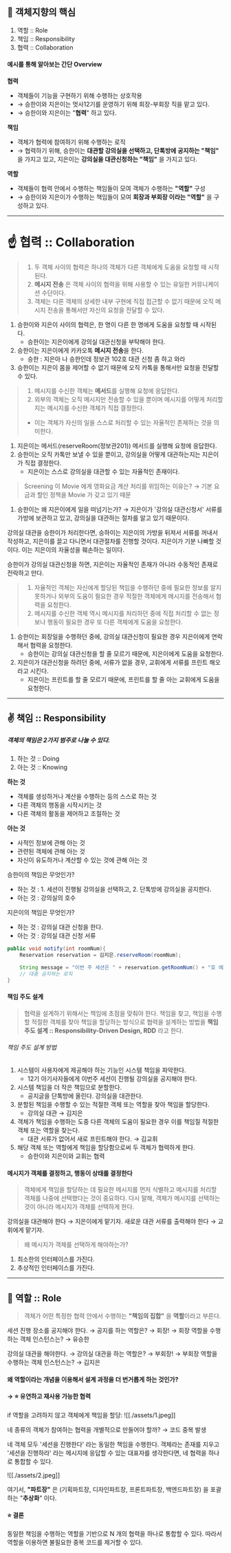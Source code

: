 
## 👑 객체지향의 핵심

1. 역할 :: Role
2. 책임 :: Responsibility
3. 협력 :: Collaboration

#### 예시를 통해 알아보는 간단 Overview

**협력**
- 객체들이 기능을 구현하기 위해 수행하는 상호작용
- → 승한이와 지은이는 멋사12기를 운영하기 위해 회장-부회장 직을 맡고 있다. 
- → 승한이와 지은이는 "__협력__" 하고 있다.

**책임**
- 객체가 협력에 참여하기 위해 수행하는 로직
- → 협력하기 위해, 승한이는 **대관할 강의실을 선택하고, 단톡방에 공지하는 "책임"** 을 가지고 있고, 지은이는 **강의실을 대관신청하는 "책임"** 을 가지고 있다. 

**역할**
- 객체들이 협력 안에서 수행하는 책임들이 모여 객체가 수행하는 **"역할"** 구성
- → 승한이와 지은이가 수행하는 책임들이 모여 **회장과 부회장 이라는 "역할"** 을 구성하고 있다. 


---
# ☝️ 협력 :: Collaboration

> 1. 두 객체 사이의 협력은 하나의 객체가 다른 객체에게 도움을 요청할 때 시작된다. 
> 2. **메시지 전송** 은 객체 사이의 협력을 위해 사용할 수 있는 유일한 커뮤니케이션 수단이다. 
> 3. 객체는 다른 객체의 상세한 내부 구현에 직접 접근할 수 없기 때문에 오직 메시지 전송을 통해서만 자신의 요청을 전달할 수 있다. 

1. 승한이와 지은이 사이의 협력은, 한 명이 다른 한 명에게 도움을 요청할 때 시작된다. 
	 - 승한이는 지은이에게 강의실 대관신청을 부탁해야 한다.
2. 승한이는 지은이에게 카카오톡 **메시지 전송**을 한다.
	- 승한 : 지은아 나 승한인데 정보관 102호 대관 신청 좀 하고 와라
3. 승한이는 지은이 몸을 제어할 수 없기 때문에 오직 카톡을 통해서만 요청을 전달할 수 있다.


> 1. 메시지를 수신한 객체는 **메서드**를 실행해 요청에 응답한다.
> 2. 외부의 객체는 오직 메시지만 전송할 수 있을 뿐이며 메시지를 어떻게 처리할지는 메시지를 수신한 객체가 직접 결정한다. 
> 	- 이는 객체가 자신의 일을 스스로 처리할 수 있는 자율적인 존재하는 것을 의미한다. 

1. 지은이는 메서드(reserveRoom(정보관201)) 메서드를 실행해 요청에 응답한다.
2. 승한이는 오직 카톡만 보낼 수 있을 뿐이고, 강의실을 어떻게 대관하는지는 지은이가 직접 결정한다. 
	- 지은이는 스스로 강의실을 대관할 수 있는 자율적인 존재이다. 


> Screening 이 Movie 에게 영화요금 계산 처리를 위임하는 이유는?
> → 기본 요금과 할인 정책을 Movie 가 갖고 있기 때문

1. 승한이는 왜 지은이에게 일을 떠넘기는가?
  → 지은이가 '강의실 대관신청서' 서류를 가방에 보관하고 있고, 강의실을 대관하는 절차를 알고 있기 때문이다. 
  
  강의실 대관을 승한이가 처리한다면, 승하이는 지은이의 가방을 뒤져서 서류를 꺼내서 작성하고, 지은이를 끌고 다니면서 대관절차를 진행할 것이다.
  지은이가 기분 나빠할 것이다. 이는 지은이의 자율성을 훼손하는 일이다. 

  승한이가 강의실 대관신청을 하면, 지은이는 자율적인 존재가 아니라 수동적인 존재로 전락하고 만다. 

> 1. 자율적인 객체는 자신에게 할당된 책임을 수행하던 중에 필요한 정보를 알지 못하거나 외부의 도움이 필요한 경우 적절한 객체에게 메시지를 전송해서 협력을 요청한다. 
> 2. 메시지를 수신한 객체 역시 메시지를 처리하던 중에 직접 처리할 수 없는 정보나 행동이 필요한 경우 또 다른 객체에게 도움을 요청한다.

1. 승한이는 회장일을 수행하던 중에, 강의실 대관신청이 필요한 경우 지은이에게 연락해서 협력을 요청한다. 
	- 승한이는 강의실 대관신청을 할 줄 모르기 때문에, 지은이에게 도움을 요청한다. 
2. 지은이가 대관신청을 하려던 중에, 서류가 없을 경우, 교휘에게 서류를 프린트 해오라고 시킨다.
	- 지은이는 프린트를 할 줄 모르기 때문에, 프린트를 할 줄 아는 교휘에게 도움을 요청한다.

---

## ✌️ 책임 :: Responsibility

##### 객체의 책임은 2가지 범주로 나눌 수 있다. 
1. 하는 것 :: Doing
2. 아는 것 :: Knowing

**하는 것**
- 객체를 생성하거나 계산을 수행하는 등의 스스로 하는 것 
- 다른 객체의 행동을 시작시키는 것 
- 다른 객체의 활동을 제어하고 조절하는 것

**아는 것**
- 사적인 정보에 관해 아는 것 
- 관련된 객체에 관해 아는 것
- 자신이 유도하거나 계산할 수 있는 것에 관해 아는 것 

승한이의 책임은 무엇인가?  
- 하는 것 : 1. 세션이 진행될 강의실을 선택하고, 2. 단톡방에 강의실을 공지한다.
- 아는 것 : 강의실의 호수

지은이의 책임은 무엇인가?
- 하는 것 : 강의실 대관 신청을 한다.
- 아는 것 : 강의실 대관 신청 서류

```java
public void notify(int roomNum){
	Reservation reservation = 김지은.reserveRoom(roomNum);

	String message = "이번 주 세션은 " + reservation.getRoomNum() + "호 에서 진행됩니다.";
	// 대충 공지하는 로직
}
```


#### 책임 주도 설계

> 협력을 설계하기 위해서는 책임에 초점을 맞춰야 한다. 
> 책임을 찾고, 책임을 수행할 적절한 객체를 찾아 책임을 할당하는 방식으로 협력을 설계하는 방법을 **책임 주도 설계 :: Responsibility-Driven Design, RDD** 라고 한다. 

###### 책임 주도 설계 방법
1. 시스템이 사용자에게 제공해야 하는 기능인 시스템 책임을 파악한다.
	- 12기 아기사자들에게 이번주 세션이 진행될 강의실을 공지해야 한다.
2. 시스템 책임을 더 작은 책임으로 분할한다.
	- 공지글을 단톡방에 올린다. 강의실을 대관한다.
3. 분할된 책임을 수행할 수 있는 적절한 객체 또는 역할을 찾아 책임을 할당한다.
	- 강의실 대관 → 김지은
4. 객체가 책임을 수행하는 도중 다른 객체의 도움이 필요한 경우 이를 책임질 적절한 객체 또는 역할을 찾는다. 
	- 대관 서류가 없어서 새로 프린트해야 한다. → 김교휘
5. 해당 객체 또는 역할에게 책임을 할당함으로써 두 객체가 협력하게 한다. 
	- 승한이와 지은이와 교휘는 협력


#### **메시지가 객체를 결정하고, 행동이 상태를 결정한다**

> 객체에게 책임을 할당하는 데 필요한 메시지를 먼저 식별하고 메시지를 처리할 객체를 나중에 선택했다는 것이 중요하다. 
> 다시 말해, 객체가 메시지를 선택하는 것이 아니라 메시지가 객체를 선택하게 한다. 

강의실을 대관해야 한다 → 지은이에게 맡기자.
새로운 대관 서류를 출력해야 한다 → 교휘에게 맡기자.


> 왜 메시지가 객체를 선택하게 해야하는가?
   1. 최소한의 인터페이스를 가진다.
   2. 추상적인 인터페이스를 가진다.

---

## 🤟 역할 :: Role

> 객체가 어떤 특정한 협력 안에서 수행하는 **"책임의 집합"** 을 **역할**이라고 부른다.

세션 진행 장소를 공지해야 한다. 
→ 공지를 하는 역할은? → 회장!
→ 회장 역할을 수행하는 객체 인스턴스는? → 유승한

강의실 대관을 해야한다.
→ 강의실 대관을 하는 역할은? → 부회장!
→ 부회장 역할을 수행하는 객체 인스턴스는? → 김지은

#### 왜 역할이라는 개념을 이용해서 설계 과정을 더 번거롭게 하는 것인가? 
#### → ⭐️ 유연하고 재사용 가능한 협력

if 역할을 고려하지 않고 객체에게 책임을 할당:
![[./assets/1.jpeg]]

네 종류의 객체가 참여하는 협력을 개별적으로 만들어야 할까? 
→ 코드 중복 발생

네 객체 모두 '세션을 진행한다' 라는 동일한 책임을 수행한다. 
객체라는 존재를 지우고 '세션을 진행하라' 라는 메시지에 응답할 수 있는 대표자를 생각한다면, 네 협력을 하나로 통합할 수 있다. 

![[./assets/2.jpeg]]

여기서, **"파트장"** 은  (기획파트장, 디자인파트장, 프론트파트장, 백엔드파트장) 을 포괄하는 "**추상화**" 이다.


#### ⭐️ 결론
동일한 책임을 수행하는 역할을 기반으로 N 개의 협력을 하나로 통합할 수 있다. 
따라서 역할을 이용하면 불필요한 중복 코드를 제거할 수 있다. 




